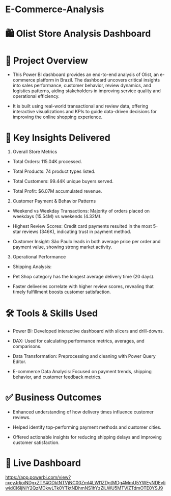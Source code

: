# E-Commerce-Analysis
# 🛍️ Olist Store Analysis Dashboard
# 📘 Project Overview
* This Power BI dashboard provides an end-to-end analysis of Olist, an e-commerce platform in Brazil. The dashboard uncovers critical insights into sales performance, customer behavior, review dynamics, and logistics patterns, aiding stakeholders in improving service quality and operational efficiency.

* It is built using real-world transactional and review data, offering interactive visualizations and KPIs to guide data-driven decisions for improving the online shopping experience.

# 🧩 Key Insights Delivered
1. Overall Store Metrics
* Total Orders: 115.04K processed.

* Total Products: 74 product types listed.

* Total Customers: 99.44K unique buyers served.

* Total Profit: $6.07M accumulated revenue.

2. Customer Payment & Behavior Patterns
* Weekend vs Weekday Transactions: Majority of orders placed on weekdays (15.54M) vs weekends (4.32M).

* Highest Review Scores: Credit card payments resulted in the most 5-star reviews (346K), indicating trust in payment method.

* Customer Insight: São Paulo leads in both average price per order and payment value, showing strong market activity.

3. Operational Performance
* Shipping Analysis:

* Pet Shop category has the longest average delivery time (20 days).

* Faster deliveries correlate with higher review scores, revealing that timely fulfillment boosts customer satisfaction.

# 🛠️ Tools & Skills Used
* Power BI: Developed interactive dashboard with slicers and drill-downs.

* DAX: Used for calculating performance metrics, averages, and comparisons.

* Data Transformation: Preprocessing and cleaning with Power Query Editor.

* E-commerce Data Analysis: Focused on payment trends, shipping behavior, and customer feedback metrics.

# ✅ Business Outcomes
* Enhanced understanding of how delivery times influence customer reviews.

* Helped identify top-performing payment methods and customer cities.

* Offered actionable insights for reducing shipping delays and improving customer satisfaction.

# 🔗 Live Dashboard
https://app.powerbi.com/view?r=eyJrIjoiNDgxZTY4ODktNTVjNC00ZmI4LWI1ZDgtMDg4MmU5YWEyNDEyIiwidCI6IjNiY2QzMDkwLTk0YTktNDhmNS1hYzZiLWU5MTVlZTdmOTE0YSJ9
